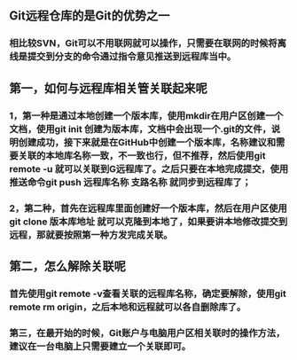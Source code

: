 ## Git远程仓库的是Git的优势之一

### 相比较SVN，Git可以不用联网就可以操作，只需要在联网的时候将离线是提交到分支的命令通过指令意见推送到远程库当中。

## 第一，如何与远程库相关管关联起来呢

### 1，第一种是通过本地创建一个版本库，使用mkdir在用户区创建一个文档，使用git init 创建为版本库，文档中会出现一个.git的文件，说明创建成功，接下来就是在GitHub中创建一个版本库，名称建议和需要关联的本地库名称一致，不一致也行，但不推荐，然后使用git remote -u 就可以关联到G远程库了。之后只要在本地完成提交，使用推送命令git push 远程库名称 支路名称 就同步到远程库了；

### 2，第二种，首先在远程库里面创建好一个版本库，然后在用户区使用git clone 版本库地址 就可以克隆到本地了，如果要讲本地修改提交到远程，那就要按照第一种方发完成关联。

## 第二，怎么解除关联呢

### 首先使用git remote -v查看关联的远程库名称，确定要解除，使用git remote rm origin，之后本地和远程就可以各自删除库了。

### 第三，在最开始的时候，Git账户与电脑用户区相关联时的操作方法，建议在一台电脑上只需要建立一个关联即可。
